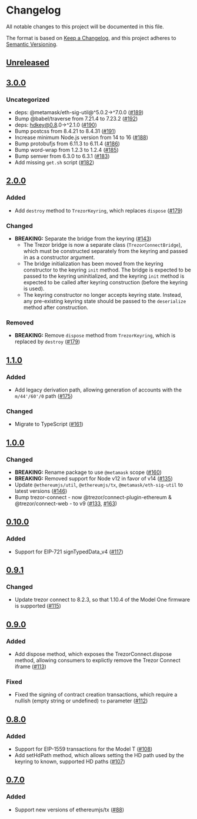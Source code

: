 # Changelog
All notable changes to this project will be documented in this file.

The format is based on [Keep a Changelog](https://keepachangelog.com/en/1.0.0/),
and this project adheres to [Semantic Versioning](https://semver.org/spec/v2.0.0.html).

## [Unreleased]

## [3.0.0]
### Uncategorized
- deps: @metamask/eth-sig-util@^5.0.2->^7.0.0 ([#189](https://github.com/MetaMask/eth-trezor-keyring/pull/189))
- Bump @babel/traverse from 7.21.4 to 7.23.2 ([#192](https://github.com/MetaMask/eth-trezor-keyring/pull/192))
- deps: hdkey@0.8.0->^2.1.0 ([#190](https://github.com/MetaMask/eth-trezor-keyring/pull/190))
- Bump postcss from 8.4.21 to 8.4.31 ([#191](https://github.com/MetaMask/eth-trezor-keyring/pull/191))
- Increase minimum Node.js version from 14 to 16 ([#188](https://github.com/MetaMask/eth-trezor-keyring/pull/188))
- Bump protobufjs from 6.11.3 to 6.11.4 ([#186](https://github.com/MetaMask/eth-trezor-keyring/pull/186))
- Bump word-wrap from 1.2.3 to 1.2.4 ([#185](https://github.com/MetaMask/eth-trezor-keyring/pull/185))
- Bump semver from 6.3.0 to 6.3.1 ([#183](https://github.com/MetaMask/eth-trezor-keyring/pull/183))
- Add missing `get.sh` script ([#182](https://github.com/MetaMask/eth-trezor-keyring/pull/182))

## [2.0.0]
### Added
- Add `destroy` method to `TrezorKeyring`, which replaces `dispose` ([#179](https://github.com/MetaMask/eth-trezor-keyring/pull/179))

### Changed
- **BREAKING:** Separate the bridge from the keyring ([#143](https://github.com/MetaMask/eth-trezor-keyring/pull/143))
  - The Trezor bridge is now a separate class (`TrezorConnectBridge`), which must be constructed separately from the keyring and passed in as a constructor argument.
  - The bridge initialization has been moved from the keyring constructor to the keyring `init` method. The bridge is expected to be passed to the keyring uninitialized, and the keyring `init` method is expected to be called after keyring construction (before the keyring is used).
  - The keyring constructor no longer accepts keyring state. Instead, any pre-existing keyring state should be passed to the `deserialize` method after construction.

### Removed
- **BREAKING:** Remove `dispose` method from `TrezorKeyring`, which is replaced by `destroy` ([#179](https://github.com/MetaMask/eth-trezor-keyring/pull/179)) 

## [1.1.0]
### Added
- Add legacy derivation path, allowing generation of accounts with the `m/44'/60'/0` path ([#175](https://github.com/MetaMask/eth-trezor-keyring/pull/175))

### Changed
- Migrate to TypeScript ([#161](https://github.com/MetaMask/eth-trezor-keyring/pull/161))

## [1.0.0]
### Changed
- **BREAKING:** Rename package to use `@metamask` scope ([#160](https://github.com/MetaMask/eth-trezor-keyring/pull/160))
- **BREAKING:** Removed support for Node v12 in favor of v14 ([#135](https://github.com/MetaMask/eth-trezor-keyring/pull/135))
- Update `@ethereumjs/util`, `@ethereumjs/tx`, `@metamask/eth-sig-util` to latest versions ([#146](https://github.com/MetaMask/eth-trezor-keyring/pull/146))
- Bump trezor-connect - now @trezor/connect-plugin-ethereum & @trezor/connect-web - to v9 ([#133](https://github.com/MetaMask/eth-trezor-keyring/pull/133), [#163](https://github.com/MetaMask/eth-trezor-keyring/pull/163))


## [0.10.0]
### Added
- Support for EIP-721 signTypedData_v4 ([#117](https://github.com/MetaMask/eth-trezor-keyring/pull/117))

## [0.9.1]
### Changed
- Update trezor connect to 8.2.3, so that 1.10.4 of the Model One firmware is supported ([#115](https://github.com/MetaMask/eth-trezor-keyring/pull/115))

## [0.9.0]
### Added
- Add dispose method, which exposes the TrezorConnect.dispose method, allowing consumers to explictly remove the Trezor Connect iframe ([#113](https://github.com/MetaMask/eth-trezor-keyring/pull/13))

### Fixed
- Fixed the signing of contract creation transactions, which require a nullish (empty string or undefined) `to` parameter ([#112](https://github.com/MetaMask/eth-trezor-keyring/pull/112))

## [0.8.0]
### Added
- Support for EIP-1559 transactions for the Model T ([#108](https://github.com/MetaMask/eth-trezor-keyring/pull/108))
- Add setHdPath method, which allows setting the HD path used by the keyring to known, supported HD paths ([#107](https://github.com/MetaMask/eth-trezor-keyring/pull/107))

## [0.7.0]
### Added
- Support new versions of ethereumjs/tx ([#88](https://github.com/metamask/eth-trezor-keyring/pull/88))

[Unreleased]: https://github.com/MetaMask/eth-trezor-keyring/compare/v3.0.0...HEAD
[3.0.0]: https://github.com/MetaMask/eth-trezor-keyring/compare/v2.0.0...v3.0.0
[2.0.0]: https://github.com/MetaMask/eth-trezor-keyring/compare/v1.1.0...v2.0.0
[1.1.0]: https://github.com/MetaMask/eth-trezor-keyring/compare/v1.0.0...v1.1.0
[1.0.0]: https://github.com/MetaMask/eth-trezor-keyring/compare/v0.10.0...v1.0.0
[0.10.0]: https://github.com/MetaMask/eth-trezor-keyring/compare/v0.9.1...v0.10.0
[0.9.1]: https://github.com/MetaMask/eth-trezor-keyring/compare/v0.9.0...v0.9.1
[0.9.0]: https://github.com/MetaMask/eth-trezor-keyring/compare/v0.8.0...v0.9.0
[0.8.0]: https://github.com/MetaMask/eth-trezor-keyring/compare/v0.7.0...v0.8.0
[0.7.0]: https://github.com/MetaMask/eth-trezor-keyring/releases/tag/v0.7.0
